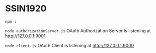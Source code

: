 # SSIN1920

```npm i```


```node authorizationServer.js```
OAuth Authorization Server is listening at http://127.0.0.1:9001


```node client.js```
OAuth Client is listening at http://127.0.0.1:9000


